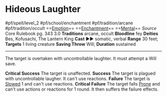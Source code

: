 # Hideous Laughter
#pf/spell/level_2 #pf/school/enchantment #pf/tradition/arcane #pf/tradition/occult
==[Emotion](../../../Traits/Emotion.md)== ==[Enchantment](../../../Traits/Enchantment.md)== ==[Mental](../../../Traits/Mental.md)==
*Source* Core Rulebook pg. 343 3.0
**Traditions** arcane, occult
**Bloodline** fey
**Deities** Bes, Kofusachi, The Lantern King
**Cast** ►► somatic, verbal
**Range** 30 feet; **Targets** 1 living creature
**Saving Throw** Will; **Duration** sustained

---
The target is overtaken with uncontrollable laughter. It must attempt a Will save.

**Critical Success** The target is unaffected.
**Success** The target is plagued with uncontrollable laugher. It can't use reactions.
**Failure** The target is [Slowed](../../../Conditions/Slowed.md) 1 and can't use reactions.
**Critical Failure** The target falls [Prone](../../../Conditions/Prone.md) and can't use actions or reactions for 1 round. It then suffers the failure effects.